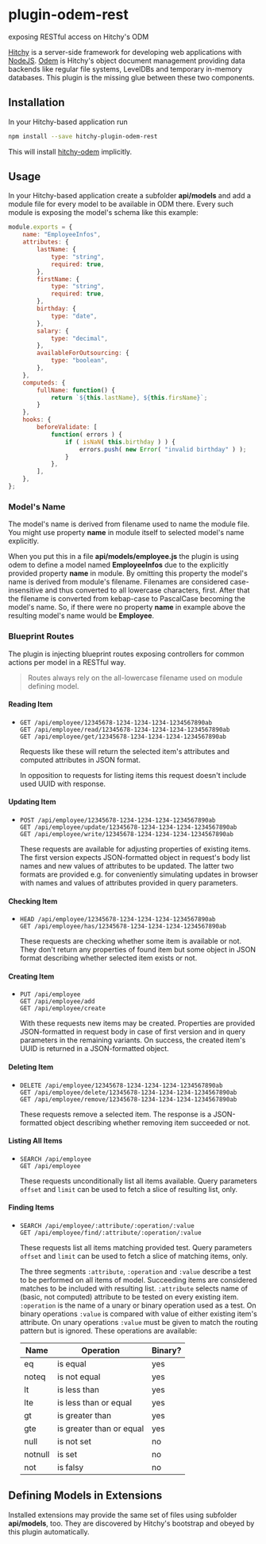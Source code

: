 # plugin-odem-rest

exposing RESTful access on Hitchy's ODM

[Hitchy](http://hitchyjs.org) is a server-side framework for developing web applications with [NodeJS](https://nodejs.org). [Odem](https://www.npmjs.com/package/hitchy-odem) is Hitchy's object document management providing data backends like regular file systems, LevelDBs and temporary in-memory databases. This plugin is the missing glue between these two components.

## Installation

In your Hitchy-based application run

```bash
npm install --save hitchy-plugin-odem-rest
```

This will install [hitchy-odem](https://www.npmjs.com/package/hitchy-odem) implicitly.

## Usage

In your Hitchy-based application create a subfolder **api/models** and add a module file for every model to be available in ODM there. Every such module is exposing the model's schema like this example:

```javascript
module.exports = {
	name: "EmployeeInfos",
	attributes: {
		lastName: {
			type: "string",
			required: true,
		},
		firstName: {
			type: "string",
			required: true,
		},
		birthday: {
			type: "date",
		},
		salary: {
			type: "decimal",
		},
		availableForOutsourcing: {
			type: "boolean",
		},
	},
	computeds: {
		fullName: function() {
			return `${this.lastName}, ${this.firsName}`;
		}
	},
	hooks: {
		beforeValidate: [
			function( errors ) {
				if ( isNaN( this.birthday ) ) {
					errors.push( new Error( "invalid birthday" ) );
				}
			},
		],
	},
};
```

### Model's Name

The model's name is derived from filename used to name the module file. You might use property **name** in module itself to selected model's name explicitly.

When you put this in a file **api/models/employee.js** the plugin is using odem to define a model named **EmployeeInfos** due to the explicitly provided property **name** in module. By omitting this property the model's name is derived from module's filename. Filenames are considered case-insensitive and thus converted to all lowercase characters, first. After that the filename is converted from kebap-case to PascalCase becoming the model's name. So, if there were no property **name** in example above the resulting model's name would be **Employee**.

### Blueprint Routes

The plugin is injecting blueprint routes exposing controllers for common actions per model in a RESTful way. 

> Routes always rely on the all-lowercase filename used on module defining model.

#### Reading Item

* `GET /api/employee/12345678-1234-1234-1234-1234567890ab`  
  `GET /api/employee/read/12345678-1234-1234-1234-1234567890ab`  
  `GET /api/employee/get/12345678-1234-1234-1234-1234567890ab`

  Requests like these will return the selected item's attributes and computed attributes in JSON format. 
  
  In opposition to requests for listing items this request doesn't include used UUID with response.

#### Updating Item

* `POST /api/employee/12345678-1234-1234-1234-1234567890ab`  
  `GET /api/employee/update/12345678-1234-1234-1234-1234567890ab`    
  `GET /api/employee/write/12345678-1234-1234-1234-1234567890ab`  

  These requests are available for adjusting properties of existing items. The first version expects JSON-formatted object in request's body list names and new values of attributes to be updated. The latter two formats are provided e.g. for conveniently simulating updates in browser with names and values of attributes provided in query parameters.

#### Checking Item

* `HEAD /api/employee/12345678-1234-1234-1234-1234567890ab`  
  `GET /api/employee/has/12345678-1234-1234-1234-1234567890ab`

  These requests are checking whether some item is available or not. They don't return any properties of found item but some object in JSON format describing whether selected item exists or not.

#### Creating Item

* `PUT /api/employee`  
  `GET /api/employee/add`    
  `GET /api/employee/create`  

  With these requests new items may be created. Properties are provided JSON-formatted in request body in case of first version and in query parameters in the remaining variants. On success, the created item's UUID is returned in a JSON-formatted object.

#### Deleting Item

* `DELETE /api/employee/12345678-1234-1234-1234-1234567890ab`  
  `GET /api/employee/delete/12345678-1234-1234-1234-1234567890ab`    
  `GET /api/employee/remove/12345678-1234-1234-1234-1234567890ab`  

  These requests remove a selected item. The response is a JSON-formatted object describing whether removing item succeeded or not.

#### Listing All Items

* `SEARCH /api/employee`  
  `GET /api/employee`  

  These requests unconditionally list all items available. Query parameters `offset` and `limit` can be used to fetch a slice of resulting list, only.

#### Finding Items

* `SEARCH /api/employee/:attribute/:operation/:value`  
  `GET /api/employee/find/:attribute/:operation/:value`  

  These requests list all items matching provided test. Query parameters `offset` and `limit` can be used to fetch a slice of matching items, only.
  
  The three segments `:attribute`, `:operation` and `:value` describe a test to be performed on all items of model. Succeeding items are considered matches to be included with resulting list. `:attribute` selects name of (basic, not computed) attribute to be tested on every existing item. `:operation` is the name of a unary or binary operation used as a test. On binary operations `:value` is compared with value of either existing item's attribute. On unary operations `:value` must be given to match the routing pattern but is ignored. These operations are available:
  
  | Name    | Operation                | Binary? |
  | ------- | ------------------------ | ------- |
  | eq      | is equal                 | yes     |
  | noteq   | is not equal             | yes     |
  | lt      | is less than             | yes     |
  | lte     | is less than or equal    | yes     |
  | gt      | is greater than          | yes     |
  | gte     | is greater than or equal | yes     |
  | null    | is not set               | no      |
  | notnull | is set                   | no      |
  | not     | is falsy                 | no      |

## Defining Models in Extensions

Installed extensions may provide the same set of files using subfolder **api/models**, too. They are discovered by Hitchy's bootstrap and obeyed by this plugin automatically.
